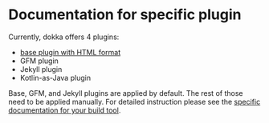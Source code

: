 # Documentation for specific plugin

Currently, dokka offers 4 plugins:

 * [base plugin with HTML format](base-specific/frontend.md)
 * GFM plugin
 * Jekyll plugin
 * Kotlin-as-Java plugin

Base, GFM, and Jekyll plugins are applied by default. The rest of those need to be applied manually. 
For detailed instruction please see the [specific documentation for your build tool](../../user_guide/introduction.md).
